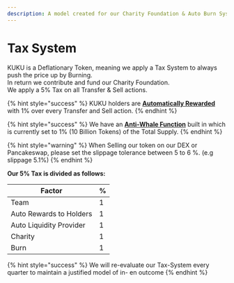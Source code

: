 ```yaml
---
description: A model created for our Charity Foundation & Auto Burn System
---
```


# Tax System

KUKU is a Deflationary Token, meaning we apply a Tax System to always push the price up by Burning. \
In return we contribute and fund our Charity Foundation.\
We apply a 5% Tax on all Transfer & Sell actions.

{% hint style="success" %}
KUKU holders are [**Automatically Rewarded**](../../knowledge-center/the-project/use-cases/auto-reward-to-holders.md) with 1% over every Transfer and Sell action.
{% endhint %}

{% hint style="success" %}
We have an [**Anti-Whale Function**](../../knowledge-center/the-project/use-cases/anti-whale-function.md) built in which is currently set to 1% (10 Billion Tokens) of the Total Supply.
{% endhint %}

{% hint style="warning" %}
When Selling our token on our DEX or Pancakeswap, please set the slippage tolerance between 5 to 6 %. (e.g slippage 5.1%)
{% endhint %}

**Our 5% Tax is divided as follows:**

| Factor                  | % |
| ----------------------- | - |
| Team                    | 1 |
| Auto Rewards to Holders | 1 |
| Auto Liquidity Provider | 1 |
| Charity                 | 1 |
| Burn                    | 1 |

{% hint style="success" %}
We will re-evaluate our Tax-System every quarter to maintain a justified model of in- en outcome
{% endhint %}
